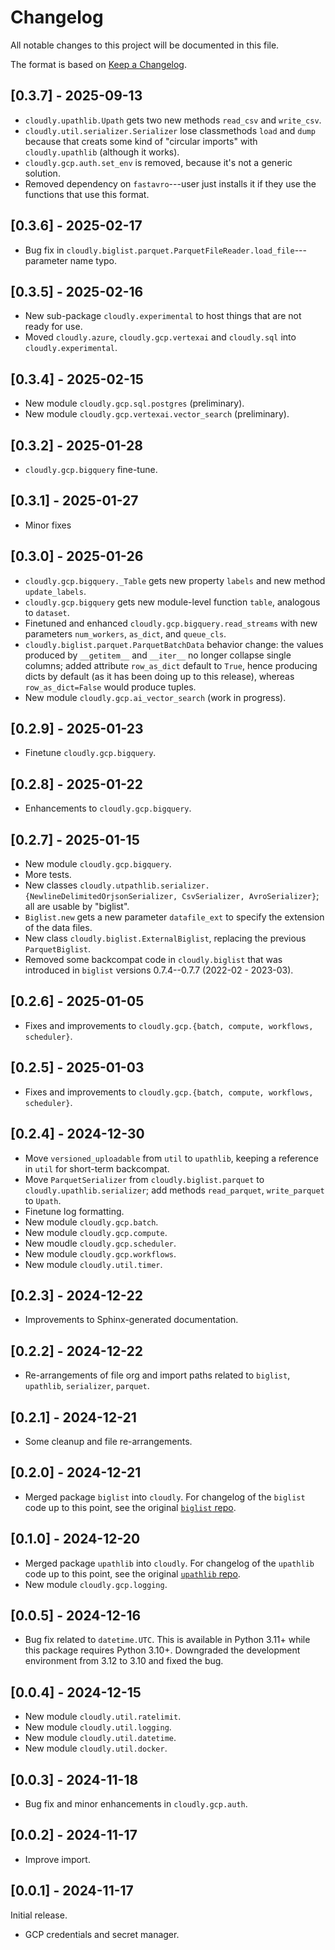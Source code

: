 # Changelog

All notable changes to this project will be documented in this file.

The format is based on [Keep a Changelog](https://keepachangelog.com/en/1.0.0/).


## [0.3.7] - 2025-09-13

- `cloudly.upathlib.Upath` gets two new methods `read_csv` and `write_csv`.
- `cloudly.util.serializer.Serializer` lose classmethods `load` and `dump` because that creats some kind of
  "circular imports" with `cloudly.upathlib` (although it works).
- `cloudly.gcp.auth.set_env` is removed, because it's not a generic solution.
- Removed dependency on `fastavro`---user just installs it if they use the functions that use this format.


## [0.3.6] - 2025-02-17

- Bug fix in `cloudly.biglist.parquet.ParquetFileReader.load_file`---parameter name typo.


## [0.3.5] - 2025-02-16

- New sub-package `cloudly.experimental` to host things that are not ready for use.
- Moved `cloudly.azure`, `cloudly.gcp.vertexai` and `cloudly.sql` into `cloudly.experimental`.


## [0.3.4] - 2025-02-15

- New module `cloudly.gcp.sql.postgres` (preliminary).
- New module `cloudly.gcp.vertexai.vector_search` (preliminary).


## [0.3.2] - 2025-01-28

- `cloudly.gcp.bigquery` fine-tune.


## [0.3.1] - 2025-01-27

- Minor fixes


## [0.3.0] - 2025-01-26

- `cloudly.gcp.bigquery._Table` gets new property `labels` and new method `update_labels`.
- `cloudly.gcp.bigquery` gets new module-level function `table`, analogous to `dataset`.
- Finetuned and enhanced `cloudly.gcp.bigquery.read_streams` with new parameters `num_workers`, `as_dict`, and `queue_cls`.
- `cloudly.biglist.parquet.ParquetBatchData` behavior change: the values produced by `__getitem__` and `__iter__` no longer collapse
  single columns; added attribute `row_as_dict` default to `True`, hence producing dicts by default (as it has been doing up to this release),
  whereas `row_as_dict=False` would produce tuples.
- New module `cloudly.gcp.ai_vector_search` (work in progress).


## [0.2.9] - 2025-01-23

- Finetune `cloudly.gcp.bigquery`.


## [0.2.8] - 2025-01-22


- Enhancements to `cloudly.gcp.bigquery`.


## [0.2.7] - 2025-01-15

- New module `cloudly.gcp.bigquery`.
- More tests.
- New classes `cloudly.utpathlib.serializer.{NewlineDelimitedOrjsonSerializer, CsvSerializer, AvroSerializer}`; all are usable by "biglist".
- `Biglist.new` gets a new parameter `datafile_ext` to specify the extension of the data files.
- New class `cloudly.biglist.ExternalBiglist`, replacing the previous `ParquetBiglist`.
- Removed some backcompat code in `cloudly.biglist` that was introduced in `biglist` versions 0.7.4--0.7.7 (2022-02 - 2023-03).


## [0.2.6] - 2025-01-05

- Fixes and improvements to `cloudly.gcp.{batch, compute, workflows, scheduler}`.


## [0.2.5] - 2025-01-03
- Fixes and improvements to `cloudly.gcp.{batch, compute, workflows, scheduler}`.


## [0.2.4] - 2024-12-30

- Move `versioned_uploadable` from `util` to `upathlib`, keeping a reference in `util` for short-term backcompat.
- Move `ParquetSerializer` from `cloudly.biglist.parquet` to `cloudly.upathlib.serializer`; add methods `read_parquet`, `write_parquet` to `Upath`.
- Finetune log formatting.
- New module `cloudly.gcp.batch`.
- New module `cloudly.gcp.compute`.
- New moudle `cloudly.gcp.scheduler`.
- New module `cloudly.gcp.workflows`.
- New module `cloudly.util.timer`.


## [0.2.3] - 2024-12-22

- Improvements to Sphinx-generated documentation.


## [0.2.2] - 2024-12-22

- Re-arrangements of file org and import paths related to `biglist`, `upathlib`, `serializer`, `parquet`.


## [0.2.1] - 2024-12-21

- Some cleanup and file re-arrangements.


## [0.2.0] - 2024-12-21

- Merged package `biglist` into `cloudly`. For changelog of the `biglist` code up to this point, see the original [`biglist` repo](https://github.com/zpz/biglist).


## [0.1.0] - 2024-12-20

- Merged package `upathlib` into `cloudly`. For changelog of the `upathlib` code up to this point, see the original [`upathlib` repo](https://github.com/zpz/upathlib).
- New module `cloudly.gcp.logging`.


## [0.0.5] - 2024-12-16

- Bug fix related to `datetime.UTC`. This is available in Python 3.11+ while this package requires Python 3.10+. Downgraded the development environment from 3.12 to 3.10 and fixed the bug.


## [0.0.4] - 2024-12-15

- New module `cloudly.util.ratelimit`.
- New module `cloudly.util.logging`.
- New module `cloudly.util.datetime`.
- New module `cloudly.util.docker`.


## [0.0.3] - 2024-11-18

- Bug fix and minor enhancements in `cloudly.gcp.auth`.


## [0.0.2] - 2024-11-17

- Improve import.


## [0.0.1] - 2024-11-17

Initial release.

- GCP credentials and secret manager.

